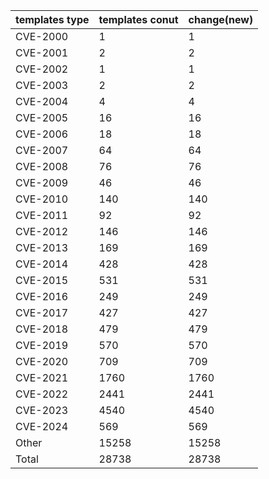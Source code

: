 | templates type | templates conut | change(new) |
| --- | --- | --- |
| CVE-2000 | 1 | 1 |
| CVE-2001 | 2 | 2 |
| CVE-2002 | 1 | 1 |
| CVE-2003 | 2 | 2 |
| CVE-2004 | 4 | 4 |
| CVE-2005 | 16 | 16 |
| CVE-2006 | 18 | 18 |
| CVE-2007 | 64 | 64 |
| CVE-2008 | 76 | 76 |
| CVE-2009 | 46 | 46 |
| CVE-2010 | 140 | 140 |
| CVE-2011 | 92 | 92 |
| CVE-2012 | 146 | 146 |
| CVE-2013 | 169 | 169 |
| CVE-2014 | 428 | 428 |
| CVE-2015 | 531 | 531 |
| CVE-2016 | 249 | 249 |
| CVE-2017 | 427 | 427 |
| CVE-2018 | 479 | 479 |
| CVE-2019 | 570 | 570 |
| CVE-2020 | 709 | 709 |
| CVE-2021 | 1760 | 1760 |
| CVE-2022 | 2441 | 2441 |
| CVE-2023 | 4540 | 4540 |
| CVE-2024 | 569 | 569 |
| Other | 15258 | 15258 |
| Total | 28738 | 28738 |
